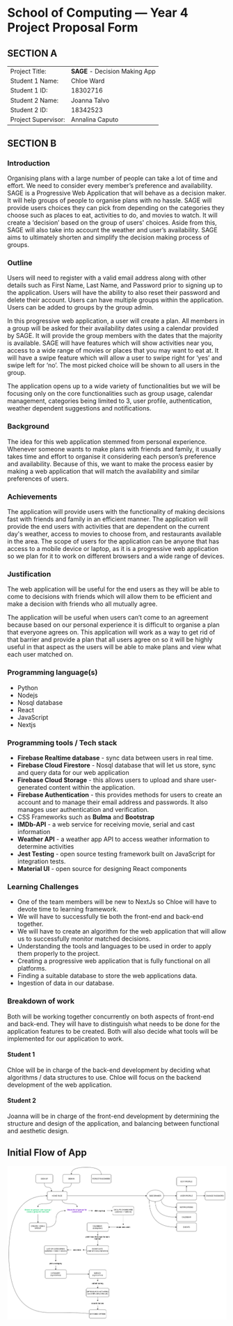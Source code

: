 # School of Computing &mdash; Year 4 Project Proposal Form

<!---- Edit (then commit and push) this document to complete your proposal form.
> Make use of figures / diagrams where appropriate.
>
> Do not rename this file.
---->

## SECTION A

|                     |                                 |
|---------------------|---------------------------------|
|Project Title:       | **SAGE** - Decision Making App  |
|Student 1 Name:      | Chloe Ward                      |
|Student 1 ID:        | 18302716                        |
|Student 2 Name:      | Joanna Talvo                    |
|Student 2 ID:        | 18342523                        |
|Project Supervisor:  | Annalina Caputo                 |


## SECTION B


### Introduction

Organising plans with a large number of people can take a lot of time and effort. We need to consider every member’s preference and availability. SAGE is a Progressive Web Application that will behave as a decision maker. It will help groups of people to organise plans with no hassle. SAGE will provide users choices they can pick from depending on the categories they choose such as places to eat, activities to do, and movies to watch. It will create a ‘decision’ based on the group of users' choices. Aside from this, SAGE will also take into account the weather and user’s availability. SAGE aims to ultimately shorten and simplify the decision making process of groups.


### Outline

Users will need to register with a valid email address along with other details such as First Name, Last Name, and Password prior to signing up to the application. Users will have the ability to also reset their password and delete their account. Users can have multiple groups within the application. Users can be added to groups by the group admin.

In this progressive web application, a user will create a plan. All members in a group will be asked for their availability dates using a calendar provided by SAGE. It will provide the group members with the dates that the majority is available. SAGE will have features which will show activities near you, access to a wide range of movies or places that you may want to eat at. It will have a swipe feature which will allow a user to swipe right for ‘yes’ and swipe left for ‘no’. The most picked choice will be shown to all users in the group. 

The application opens up to a wide variety of functionalities but we will be focusing only on the core functionalities such as group usage, calendar management, categories being limited to 3, user profile, authentication, weather dependent suggestions and notifications. 



### Background

The idea for this web application stemmed from personal experience. Whenever someone wants to make plans with friends and family, it usually takes time and effort to organise it considering each person’s preference and availability. Because of this, we want to make the process easier by making a web application that will match the availability and similar preferences of users.


### Achievements

The application will provide users with the functionality of making decisions fast with friends and family in an efficient manner. The application will provide the end users with activities that are dependent on the current day's weather, access to movies to choose from, and restaurants available in the area. The scope of users for the application can be anyone that has access to a mobile device or laptop, as it is a progressive web application so we plan for it to work on different browsers and a wide range of devices.


### Justification

The web application will be useful for the end users as they will be able to come to decisions with friends which will allow them to be efficient and make a decision with friends who all mutually agree.
 
The application will be useful when users can’t come to an agreement because based on our personal experience it is difficult to organise a plan that everyone agrees on. This application will work as a way to get rid of that barrier and provide a plan that all users agree on so it will be highly useful in that aspect as the users will be able to make plans and view what each user matched on.



### Programming language(s)

*  Python         
*  Nodejs
*  Nosql database
*  React          
*  JavaScript   
*  Nextjs

### Programming tools / Tech stack

* **Firebase Realtime database** - sync data between users in real time.
* **Firebase Cloud Firestore** - Nosql database that will let us store, sync and query data for our web application
* **Firebase Cloud Storage** - this allows users to upload and share user-generated content within the application.
* **Firebase Authentication** - this provides methods for users to create an account and to manage their email address and passwords. It also manages user authentication and verification.
* CSS Frameworks such as **Bulma** and **Bootstrap**
* **IMDb-API** - a web service for receiving movie, serial and cast information
* **Weather API** - a weather app API to access weather information to determine activities 
* **Jest Testing** - open source testing framework built on JavaScript for integration tests.
* **Material UI** - open source for designing React components


### Learning Challenges

* One of the team members will be new to NextJs so Chloe will have to devote time to learning framework.                                      
* We will have to successfully tie both the front-end and back-end together.
* We will have to create an algorithm for the web application that will allow us to successfully monitor matched decisions.
* Understanding the tools and languages to be used in order to apply them properly to the project.
* Creating a progressive web application that is fully functional on all platforms.
* Finding a suitable database to store the web applications data.
* Ingestion of data in our database.

### Breakdown of work

Both will be working together concurrently on both aspects of
front-end and back-end. They will have to distinguish what needs to be
done for the application features to be created. Both will also decide
what tools will be implemented for our application to work.

#### Student 1

<!----- > *Student 1 should complete this section.* ---->

Chloe will be in charge of the back-end development by deciding what
algorithms / data structures to use. Chloe will focus on the backend
development of the web application.

#### Student 2

<!--- *Student 2 should complete this section.* --->

Joanna will be in charge of the front-end development by determining
the structure and design of the application, and balancing between
functional and aesthetic design. 


## Initial Flow of App

<!------ > Example: Here's how you can include images in markdown documents... ----->
<img src="./res/SAGE-FLOW-CHART-PROPOSAL-WHITEBG.png">
